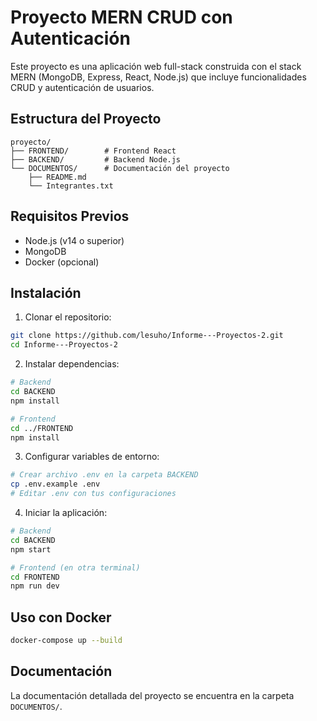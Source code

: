 # Proyecto MERN CRUD con Autenticación

Este proyecto es una aplicación web full-stack construida con el stack MERN (MongoDB, Express, React, Node.js) que incluye funcionalidades CRUD y autenticación de usuarios.

## Estructura del Proyecto

```
proyecto/
├── FRONTEND/        # Frontend React
├── BACKEND/         # Backend Node.js
└── DOCUMENTOS/      # Documentación del proyecto
    ├── README.md
    └── Integrantes.txt
```

## Requisitos Previos

- Node.js (v14 o superior)
- MongoDB
- Docker (opcional)

## Instalación

1. Clonar el repositorio:
```bash
git clone https://github.com/lesuho/Informe---Proyectos-2.git
cd Informe---Proyectos-2
```

2. Instalar dependencias:
```bash
# Backend
cd BACKEND
npm install

# Frontend
cd ../FRONTEND
npm install
```

3. Configurar variables de entorno:
```bash
# Crear archivo .env en la carpeta BACKEND
cp .env.example .env
# Editar .env con tus configuraciones
```

4. Iniciar la aplicación:
```bash
# Backend
cd BACKEND
npm start

# Frontend (en otra terminal)
cd FRONTEND
npm run dev
```

## Uso con Docker

```bash
docker-compose up --build
```

## Documentación

La documentación detallada del proyecto se encuentra en la carpeta `DOCUMENTOS/`. 